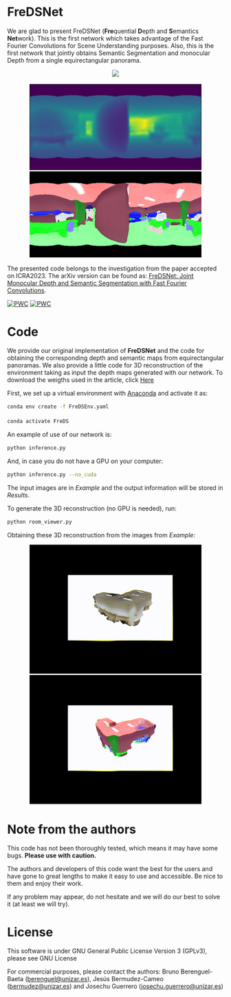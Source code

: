 # FreDSNet
We are glad to present FreDSNet (**Fre**quential **D**epth and **S**emantics **Net**work). This is the first network which takes advantage of the Fast Fourier Convolutions for Scene Understanding purposes. Also, this is the first network that jointly obtains Semantic Segmentation and monocular Depth  from a single equirectangular panorama.
<p align="center">
<img src='config/PanoRGB.png' width=450>
</p>
<p align="center">
<img src='config/PanoDep.png' width=400>
<img src='config/PanoSeg.png' width=400>
</p>

The presented code belongs to the investigation from the paper accepted on ICRA2023. The arXiv version can be found as: [FreDSNet: Joint Monocular Depth and Semantic Segmentation with Fast Fourier Convolutions](https://arxiv.org/abs/2210.01595).

[![PWC](https://img.shields.io/endpoint.svg?url=https://paperswithcode.com/badge/fredsnet-joint-monocular-depth-and-semantic/depth-estimation-on-stanford2d3d-panoramic)](https://paperswithcode.com/sota/depth-estimation-on-stanford2d3d-panoramic?p=fredsnet-joint-monocular-depth-and-semantic)
[![PWC](https://img.shields.io/endpoint.svg?url=https://paperswithcode.com/badge/fredsnet-joint-monocular-depth-and-semantic/semantic-segmentation-on-stanford2d3d-1)](https://paperswithcode.com/sota/semantic-segmentation-on-stanford2d3d-1?p=fredsnet-joint-monocular-depth-and-semantic)

# Code
We provide our original implementation of **FreDSNet** and the code for obtaining the corresponding depth and semantic maps from equirectangular panoramas. We also provide a little code for 3D reconstruction of the environment taking as input the depth maps generated with our network.
To download the weigths used in the article, click [Here](https://drive.google.com/file/d/1m77CfwUGj6DlxRjheoO1sRxPdKewUbMK/view?usp=sharing)

First, we set up a virtual environment with [Anaconda](https://anaconda.org) and activate it as:
```bash
conda env create -f FreDSEnv.yaml

conda activate FreDS
```

An example of use of our network is:
```bash
python inference.py 
```
And, in case you do not have a GPU on your computer:
```bash
python inference.py --no_cuda
```

The input images are in *Example* and the output information will be stored in *Results*.

To generate the 3D reconstruction (no GPU is needed), run:
```bash
python room_viewer.py 
```
Obtaining these 3D reconstruction from the images from *Example*:

<p align="center">
<img src='config/3D_rgb.gif' width=400>
<img src='config/3D_seg.gif' width=400>
</p>

# Note from the authors
This code has not been thoroughly tested, which means it may have some bugs. **Please use with caution.**

The authors and developers of this code want the best for the users and have gone to great lengths to make it easy to use and accessible. 
Be nice to them and enjoy their work.

If any problem may appear, do not hesitate and we will do our best to solve it (at least we will try).


# License
This software is under GNU General Public License Version 3 (GPLv3), please see GNU License

For commercial purposes, please contact the authors: Bruno Berenguel-Baeta (berenguel@unizar.es), Jesús Bermudez-Cameo (bermudez@unizar.es) and Josechu Guerrero (josechu.guerrero@unizar.es)
